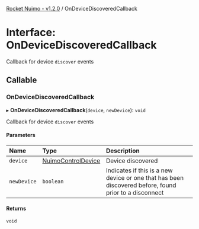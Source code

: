 [Rocket Nuimo - v1.2.0](../README.md) / OnDeviceDiscoveredCallback

# Interface: OnDeviceDiscoveredCallback

Callback for device `discover` events

## Callable

### OnDeviceDiscoveredCallback

▸ **OnDeviceDiscoveredCallback**(`device`, `newDevice`): `void`

Callback for device `discover` events

#### Parameters

| Name | Type | Description |
| :------ | :------ | :------ |
| `device` | [NuimoControlDevice](../classes/nuimocontroldevice.md) | Device discovered |
| `newDevice` | `boolean` | Indicates if this is a new device or one that has been discovered before, found prior to a disconnect |

#### Returns

`void`
